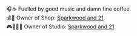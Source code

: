🎧☕️    Fuelled by good music and damn fine coffee.  
💰🏪     Owner of Shop: [Sparkwood and 21](https://sparkwoodand21.com "@sprkwd on pretty much everything").  
🎮🧑🏻‍💻     Owner of Studio: [Sparkwood and 21](https://sparkwoodand21.org "@sprkwd on pretty much everything").
